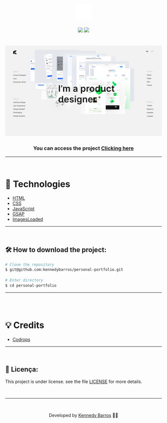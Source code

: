 <h1 align="center">
    <img src="./images/logo-kennedy-white.svg">
</h1>

<div align="center">
    <img src="https://img.shields.io/github/repo-size/kennedybarros/portfolio-animation-trail?color=0C0C0C" />
    <img src="https://img.shields.io/github/license/kennedybarros/portfolio-animation-trail?color=0C0C0C"/>
</div>

<h1 align="center">
    <img src="./images/banner.png">
</h1>

<h3 align="center">You can access the project <a target="_blank" href="https://portfolio-animation-trail.netlify.app/" >Clicking here</a></h3>

---

</br>

# 🚀 Technologies

- [HTML](https://www.w3schools.com/html/)
- [CSS](https://www.w3schools.com/css/)
- [JavaScript](https://developer.mozilla.org/en-US/docs/Web/JavaScript)
- [GSAP](https://greensock.com/gsap/)
- [ImagesLoaded](https://imagesloaded.desandro.com/)

---

<br/>

## 🛠 How to download the project:

```bash
# Clone the repository
$ git@github.com:kennedybarros/personal-portfolio.git

# Enter directory
$ cd personal-portfolio
```

---

<br/>

</br>

# 💡 Credits

- [Codrops](https://github.com/codrops/ImageTrailEffects/)

---

<br/>

## 📝 Licença:

This project is under license. see the file [LICENSE](LICENSE.md) for more details.

<br/>

---

<br/>

<p align="center"> Developed by <a href="https://www.linkedin.com/in/kennedybarros/">Kennedy Barros</a> ✌🏼</p>
